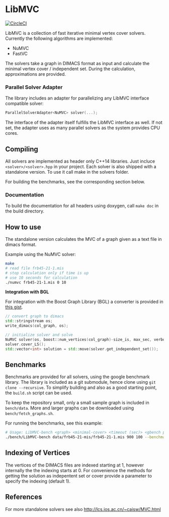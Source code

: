 # LibMVC

[![CircleCI](https://circleci.com/gh/fmoessbauer/LibMVC.svg?style=shield)](https://circleci.com/gh/fmoessbauer/LibMVC)

LibMVC is a collection of fast iterative minimal vertex cover solvers.
Currently the following algorithms are implemented:

- NuMVC
- FastVC

The solvers take a graph in DIMACS format as input and calculate the
minimal vertex cover / independent set. During the calculation, approximations
are provided.

### Parallel Solver Adapter

The library includes an adapter for parallelizing any LibMVC interface
compatible solver:

```cpp
ParallelSolverAdapter<NuMVC> solver(...);
```

The interface of the adapter itself fulfills the LibMVC interface as well.
If not set, the adapter uses as many parallel solvers as the system provides
CPU cores.

## Compiling

All solvers are implemented as header only C++14 libraries.
Just incluce `<solver>/<solver>.hpp` in your project.
Each solver is also shipped with a standalone version. To use it call
make in the solvers folder.

For building the benchmarks, see the corresponding section below.

### Documentation

To build the documentation for all headers using doxygen, call
`make doc` in the build directory.

## How to use

The standalone version calculates the MVC of a graph given
as a text file in dimacs format.

Example using the NuMVC solver:

```bash
make
# read file frb45-21-1.mis
# stop calculation only if time is up
# use 10 seconds for calculation
./numvc frb45-21-1.mis 0 10
```

**Integration with BGL**

For integration with the Boost Graph Library (BGL) a converter is provided in
[this gist](https://gist.github.com/fmoessbauer/163b9928ae9170cfe2651173f416314b).

```cpp
// convert graph to dimacs
std::stringstream os;
write_dimacs(col_graph, os);

// initialize solver and solve
NuMVC solver(os, boost::num_vertices(col_graph)-size_is, max_sec, verbose);
solver.cover_LS();
std::vector<int> solution = std::move(solver.get_independent_set());
```

## Benchmarks

Benchmarks are provided for all solvers, using the google benchmark library.
The library is included as a git submodule, hence clone using `git clone --recursive`.
To simplify building and also as a good starting point, the `build.sh` script can be used.

To keep the repository small, only a small sample graph is included in `bench/data`.
More and larger graphs can be downloaded using `bench/fetch_graphs.sh`.

For running the benchmarks, see this example:

```bash
# Usage: LibMVC-bench <graph> <minimal-cover> <timeout (sec)> <gbench parameters>
./bench/LibMVC-bench data/frb45-21-mis/frb45-21-1.mis 900 100 --benchmark_repetitions=5
```

## Indexing of Vertices

The vertices of the DIMACS files are indexed starting at 1, however internally
the the indexing starts at 0. For convenience the methods for getting the solution
as indepentent set or cover provide a parameter to specify the indexing (default 1).

## References

For more standalone solvers see also http://lcs.ios.ac.cn/~caisw/MVC.html

